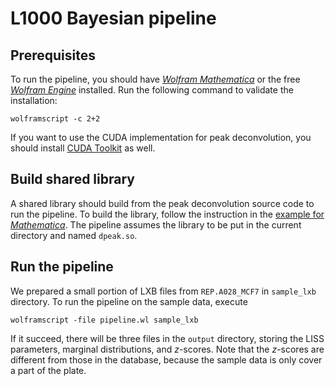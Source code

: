 # L1000 Bayesian pipeline

## Prerequisites

To run the pipeline, you should have [*Wolfram Mathematica*](http://www.wolfram.com/mathematica/) or the free [*Wolfram Engine*](https://www.wolfram.com/engine/) installed. Run the following command to validate the installation: 

    wolframscript -c 2+2

If you want to use the CUDA implementation for peak deconvolution, you should install [CUDA Toolkit](https://developer.nvidia.com/cuda-downloads) as well. 

## Build shared library

A shared library should build from the peak deconvolution source code to run the pipeline. To build the library, follow the instruction in the [example for *Mathematica*](https://github.com/njpipeorgan/L1000-bayesian/tree/master/example#linked-to-mathematica). The pipeline assumes the library to be put in the current directory and named `dpeak.so`. 

## Run the pipeline

We prepared a small portion of LXB files from `REP.A028_MCF7` in `sample_lxb` directory. To run the pipeline on the sample data, execute

    wolframscript -file pipeline.wl sample_lxb

If it succeed, there will be three files in the `output` directory, storing the LISS parameters, marginal distributions, and *z*-scores. Note that the *z*-scores are different from those in the database, because the sample data is only cover a part of the plate. 
